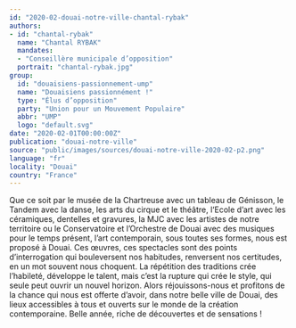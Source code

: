 ```yaml
---
id: "2020-02-douai-notre-ville-chantal-rybak"
authors:
- id: "chantal-rybak"
  name: "Chantal RYBAK"
  mandates: 
  - "Conseillère municipale d’opposition"
  portrait: "chantal-rybak.jpg"
group:
  id: "douaisiens-passionnement-ump"
  name: "Douaisiens passionnément !"
  type: "Élus d’opposition"
  party: "Union pour un Mouvement Populaire"
  abbr: "UMP"
  logo: "default.svg"
date: "2020-02-01T00:00:00Z"
publication: "douai-notre-ville"
source: "public/images/sources/douai-notre-ville-2020-02-p2.png"
language: "fr"
locality: "Douai"
country: "France"
---
```


Que ce soit par le musée de la Chartreuse avec un tableau de Génisson, le Tandem avec la danse, les arts du cirque et le théâtre, l‘Ecole d’art avec les céramiques, dentelles et gravures, la MJC avec les  artistes de notre territoire ou le Conservatoire  et l’Orchestre de Douai avec des musiques pour le temps présent, l’art contemporain, sous toutes ses formes, nous est proposé à Douai. Ces œuvres, ces spectacles sont des points d’interrogation qui bouleversent nos habitudes, renversent nos certitudes, en un mot souvent nous choquent. La répétition des traditions crée l’habileté, développe le talent, mais c’est la rupture qui crée le style, qui seule peut ouvrir un nouvel horizon. Alors réjouissons-nous et profitons de la chance qui nous est offerte d’avoir, dans notre belle ville de Douai, des lieux accessibles à tous et ouverts sur le monde de la création contemporaine.
Belle année, riche de découvertes et de sensations !
